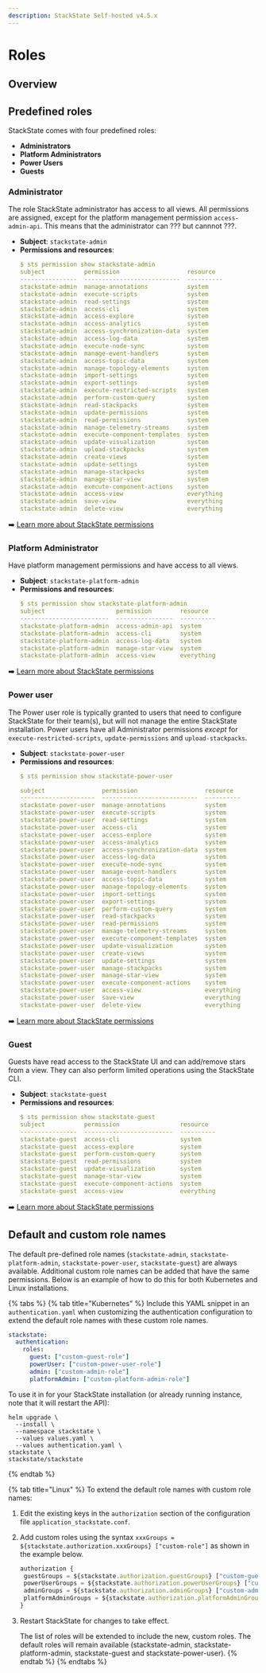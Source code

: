 ```yaml
---
description: StackState Self-hosted v4.5.x
---
```


# Roles

## Overview



## Predefined roles

StackState comes with four predefined roles:

* **Administrators**
* **Platform Administrators**
* **Power Users**
* **Guests**

### Administrator

The role StackState administrator has access to all views. All permissions are assigned, except for the platform management permission `access-admin-api`. This means that the administrator can ??? but cannnot ???. 

* **Subject**: `stackstate-admin`
* **Permissions and resources**:
    ```yaml
    $ sts permission show stackstate-admin
    subject           permission                   resource
    ----------------  ---------------------------  ----------
    stackstate-admin  manage-annotations           system
    stackstate-admin  execute-scripts              system
    stackstate-admin  read-settings                system
    stackstate-admin  access-cli                   system
    stackstate-admin  access-explore               system
    stackstate-admin  access-analytics             system
    stackstate-admin  access-synchronization-data  system
    stackstate-admin  access-log-data              system
    stackstate-admin  execute-node-sync            system
    stackstate-admin  manage-event-handlers        system
    stackstate-admin  access-topic-data            system
    stackstate-admin  manage-topology-elements     system
    stackstate-admin  import-settings              system
    stackstate-admin  export-settings              system
    stackstate-admin  execute-restricted-scripts   system
    stackstate-admin  perform-custom-query         system
    stackstate-admin  read-stackpacks              system
    stackstate-admin  update-permissions           system
    stackstate-admin  read-permissions             system
    stackstate-admin  manage-telemetry-streams     system
    stackstate-admin  execute-component-templates  system
    stackstate-admin  update-visualization         system
    stackstate-admin  upload-stackpacks            system
    stackstate-admin  create-views                 system
    stackstate-admin  update-settings              system
    stackstate-admin  manage-stackpacks            system
    stackstate-admin  manage-star-view             system
    stackstate-admin  execute-component-actions    system
    stackstate-admin  access-view                  everything
    stackstate-admin  save-view                    everything
    stackstate-admin  delete-view                  everything
    ```

➡️ [Learn more about StackState permissions](/configure/security/rbac/rbac_permissions.md)

### Platform Administrator

Have platform management permissions and have access to all views.

* **Subject**: `stackstate-platform-admin`
* **Permissions and resources**:
    ```yaml
    $ sts permission show stackstate-platform-admin
    subject                    permission        resource
    -------------------------  ----------------  ----------
    stackstate-platform-admin  access-admin-api  system
    stackstate-platform-admin  access-cli        system
    stackstate-platform-admin  access-log-data   system
    stackstate-platform-admin  manage-star-view  system
    stackstate-platform-admin  access-view       everything
    ```

➡️ [Learn more about StackState permissions](/configure/security/rbac/rbac_permissions.md)

### Power user

The Power user role is typically granted to users that need to configure StackState for their team\(s\), but will not manage the entire StackState installation. Power users have all Administrator permissions _except_ for `execute-restricted-scripts`, `update-permissions` and `upload-stackpacks`.
  
  * **Subject**: `stackstate-power-user`
  * **Permissions and resources**:
      ```yaml
      $ sts permission show stackstate-power-user    
    
      subject                permission                   resource
      ---------------------  ---------------------------  ----------
      stackstate-power-user  manage-annotations           system
      stackstate-power-user  execute-scripts              system
      stackstate-power-user  read-settings                system
      stackstate-power-user  access-cli                   system
      stackstate-power-user  access-explore               system
      stackstate-power-user  access-analytics             system
      stackstate-power-user  access-synchronization-data  system
      stackstate-power-user  access-log-data              system
      stackstate-power-user  execute-node-sync            system
      stackstate-power-user  manage-event-handlers        system
      stackstate-power-user  access-topic-data            system
      stackstate-power-user  manage-topology-elements     system
      stackstate-power-user  import-settings              system
      stackstate-power-user  export-settings              system
      stackstate-power-user  perform-custom-query         system
      stackstate-power-user  read-stackpacks              system
      stackstate-power-user  read-permissions             system
      stackstate-power-user  manage-telemetry-streams     system
      stackstate-power-user  execute-component-templates  system
      stackstate-power-user  update-visualization         system
      stackstate-power-user  create-views                 system
      stackstate-power-user  update-settings              system
      stackstate-power-user  manage-stackpacks            system
      stackstate-power-user  manage-star-view             system
      stackstate-power-user  execute-component-actions    system
      stackstate-power-user  access-view                  everything
      stackstate-power-user  save-view                    everything
      stackstate-power-user  delete-view                  everything
      ```

➡️ [Learn more about StackState permissions](/configure/security/rbac/rbac_permissions.md)

### Guest

Guests have read access to the StackState UI and can add/remove stars from a view. They can also perform limited operations using the StackState CLI.

* **Subject**: `stackstate-guest`
* **Permissions and resources**:
    ```yaml
    $ sts permission show stackstate-guest     
    subject           permission                 resource
    ----------------  -------------------------  ----------
    stackstate-guest  access-cli                 system
    stackstate-guest  access-explore             system
    stackstate-guest  perform-custom-query       system
    stackstate-guest  read-permissions           system
    stackstate-guest  update-visualization       system
    stackstate-guest  manage-star-view           system
    stackstate-guest  execute-component-actions  system
    stackstate-guest  access-view                everything
    ```

➡️ [Learn more about StackState permissions](/configure/security/rbac/rbac_permissions.md)

## Default and custom role names

The default pre-defined role names \(`stackstate-admin`, `stackstate-platform-admin`, `stackstate-power-user`, `stackstate-guest`\) are always available. Additional custom role names can be added that have the same permissions. Below is an example of how to do this for both Kubernetes and Linux installations.

{% tabs %}
{% tab title="Kubernetes" %}
Include this YAML snippet in an `authentication.yaml` when customizing the authentication configuration to extend the default role names with these custom role names.

```yaml
stackstate:
  authentication:
    roles:
      guest: ["custom-guest-role"]
      powerUser: ["custom-power-user-role"]
      admin: ["custom-admin-role"]
      platformAdmin: ["custom-platform-admin-role"]
```

To use it in for your StackState installation \(or already running instance, note that it will restart the API\):

```text
helm upgrade \
  --install \
  --namespace stackstate \
  --values values.yaml \
  --values authentication.yaml \
stackstate \
stackstate/stackstate
```
{% endtab %}

{% tab title="Linux" %}
To extend the default role names with custom role names:

1. Edit the existing keys in the `authorization` section of the configuration file `application_stackstate.conf`.
2. Add custom roles using the syntax `xxxGroups = ${stackstate.authorization.xxxGroups} ["custom-role"]` as shown in the example below.

   ```javascript
   authorization {
    guestGroups = ${stackstate.authorization.guestGroups} ["custom-guest-role"]
    powerUserGroups = ${stackstate.authorization.powerUserGroups} ["custom-power-user-role"]
    adminGroups = ${stackstate.authorization.adminGroups} ["custom-admin-role"]
    platformAdminGroups = ${stackstate.authorization.platformAdminGroups} ["custom-platform-admin-role"]
   }
   ```

3. Restart StackState for changes to take effect.

   The list of roles will be extended to include the new, custom roles. The default roles will remain available \(stackstate-admin, stackstate-platform-admin, stackstate-guest and stackstate-power-user\).
{% endtab %}
{% endtabs %}